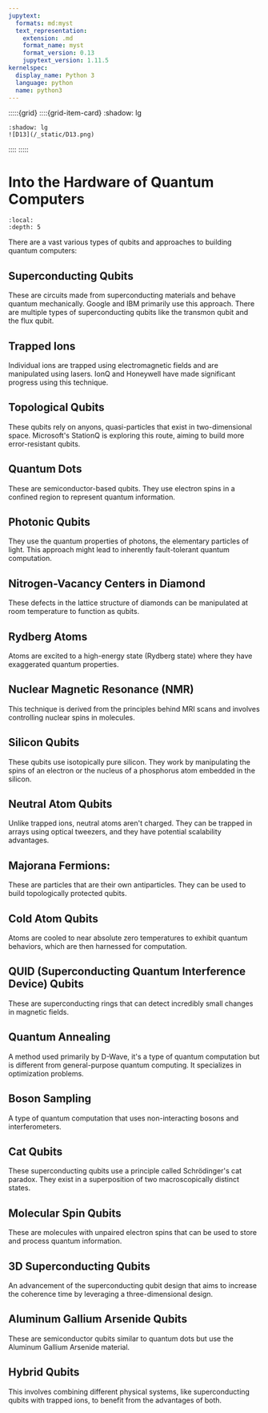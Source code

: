 ```yaml
---
jupytext:
  formats: md:myst
  text_representation:
    extension: .md
    format_name: myst
    format_version: 0.13
    jupytext_version: 1.11.5
kernelspec:
  display_name: Python 3
  language: python
  name: python3
---
```


:::::{grid}
::::{grid-item-card}
:shadow: lg

```{grid-item-card}
:shadow: lg
![D13](/_static/D13.png)
```

::::
:::::


# Into the Hardware of Quantum Computers

```{contents}
:local:
:depth: 5
```

There are a vast various types of qubits and approaches to building quantum computers:

## Superconducting Qubits 

These are circuits made from superconducting materials and behave quantum mechanically. Google and IBM primarily use this approach. There are multiple types of superconducting qubits like the transmon qubit and the flux qubit.

## Trapped Ions 

Individual ions are trapped using electromagnetic fields and are manipulated using lasers. IonQ and Honeywell have made significant progress using this technique.

## Topological Qubits 

These qubits rely on anyons, quasi-particles that exist in two-dimensional space. Microsoft's StationQ is exploring this route, aiming to build more error-resistant qubits.

## Quantum Dots 

These are semiconductor-based qubits. They use electron spins in a confined region to represent quantum information.

## Photonic Qubits 

They use the quantum properties of photons, the elementary particles of light. This approach might lead to inherently fault-tolerant quantum computation.

## Nitrogen-Vacancy Centers in Diamond

These defects in the lattice structure of diamonds can be manipulated at room temperature to function as qubits.

## Rydberg Atoms

Atoms are excited to a high-energy state (Rydberg state) where they have exaggerated quantum properties.

## Nuclear Magnetic Resonance (NMR) 

This technique is derived from the principles behind MRI scans and involves controlling nuclear spins in molecules.

## Silicon Qubits 

These qubits use isotopically pure silicon. They work by manipulating the spins of an electron or the nucleus of a phosphorus atom embedded in the silicon.

## Neutral Atom Qubits

Unlike trapped ions, neutral atoms aren't charged. They can be trapped in arrays using optical tweezers, and they have potential scalability advantages.

## Majorana Fermions:

These are particles that are their own antiparticles. They can be used to build topologically protected qubits.

## Cold Atom Qubits 

Atoms are cooled to near absolute zero temperatures to exhibit quantum behaviors, which are then harnessed for computation.

## QUID (Superconducting Quantum Interference Device) Qubits

 These are superconducting rings that can detect incredibly small changes in magnetic fields.

## Quantum Annealing 

A method used primarily by D-Wave, it's a type of quantum computation but is different from general-purpose quantum computing. It specializes in optimization problems.

## Boson Sampling 

A type of quantum computation that uses non-interacting bosons and interferometers.

## Cat Qubits

These superconducting qubits use a principle called Schrödinger's cat paradox. They exist in a superposition of two macroscopically distinct states.

## Molecular Spin Qubits

These are molecules with unpaired electron spins that can be used to store and process quantum information.

## 3D Superconducting Qubits 

An advancement of the superconducting qubit design that aims to increase the coherence time by leveraging a three-dimensional design.

## Aluminum Gallium Arsenide Qubits 

These are semiconductor qubits similar to quantum dots but use the Aluminum Gallium Arsenide material.

## Hybrid Qubits 

This involves combining different physical systems, like superconducting qubits with trapped ions, to benefit from the advantages of both.
